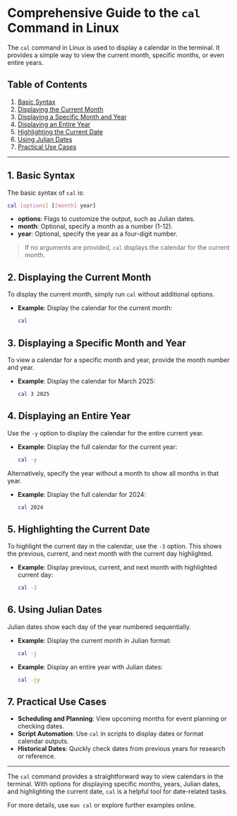 
# Comprehensive Guide to the `cal` Command in Linux

The `cal` command in Linux is used to display a calendar in the terminal. It provides a simple way to view the current month, specific months, or even entire years.

## Table of Contents
1. [Basic Syntax](#basic-syntax)
2. [Displaying the Current Month](#displaying-the-current-month)
3. [Displaying a Specific Month and Year](#displaying-a-specific-month-and-year)
4. [Displaying an Entire Year](#displaying-an-entire-year)
5. [Highlighting the Current Date](#highlighting-the-current-date)
6. [Using Julian Dates](#using-julian-dates)
7. [Practical Use Cases](#practical-use-cases)

---

## 1. Basic Syntax

The basic syntax of `cal` is:
```bash
cal [options] [[month] year]
```
- **options**: Flags to customize the output, such as Julian dates.
- **month**: Optional, specify a month as a number (1-12).
- **year**: Optional, specify the year as a four-digit number.

> If no arguments are provided, `cal` displays the calendar for the current month.

## 2. Displaying the Current Month

To display the current month, simply run `cal` without additional options.

- **Example**: Display the calendar for the current month:
  ```bash
  cal
  ```

## 3. Displaying a Specific Month and Year

To view a calendar for a specific month and year, provide the month number and year.

- **Example**: Display the calendar for March 2025:
  ```bash
  cal 3 2025
  ```

## 4. Displaying an Entire Year

Use the `-y` option to display the calendar for the entire current year.

- **Example**: Display the full calendar for the current year:
  ```bash
  cal -y
  ```

Alternatively, specify the year without a month to show all months in that year.

- **Example**: Display the full calendar for 2024:
  ```bash
  cal 2024
  ```

## 5. Highlighting the Current Date

To highlight the current day in the calendar, use the `-3` option. This shows the previous, current, and next month with the current day highlighted.

- **Example**: Display previous, current, and next month with highlighted current day:
  ```bash
  cal -3
  ```

## 6. Using Julian Dates

Julian dates show each day of the year numbered sequentially.

- **Example**: Display the current month in Julian format:
  ```bash
  cal -j
  ```

- **Example**: Display an entire year with Julian dates:
  ```bash
  cal -jy
  ```

## 7. Practical Use Cases

- **Scheduling and Planning**: View upcoming months for event planning or checking dates.
- **Script Automation**: Use `cal` in scripts to display dates or format calendar outputs.
- **Historical Dates**: Quickly check dates from previous years for research or reference.

---

The `cal` command provides a straightforward way to view calendars in the terminal. With options for displaying specific months, years, Julian dates, and highlighting the current date, `cal` is a helpful tool for date-related tasks.

For more details, use `man cal` or explore further examples online.
